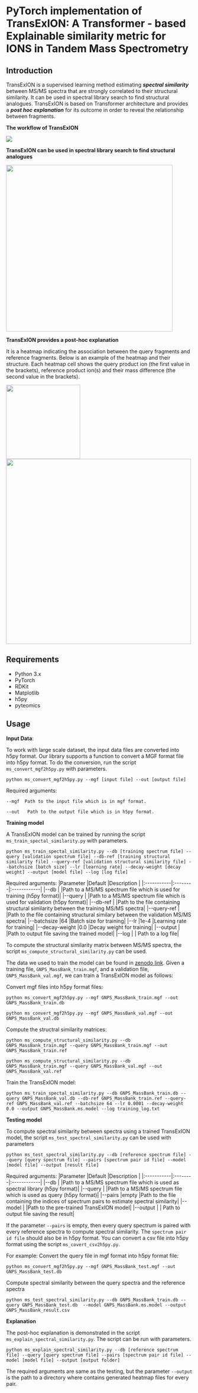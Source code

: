 # PyTorch implementation of TransExION: A Transformer - based Explainable similarity metric for IONS in Tandem Mass Spectrometry
## Introduction
TransExION is a supervised learning method estimating ***spectral similarity*** between MS/MS spectra that are strongly correlated to their structural similarity. It can be used in spectral library search to find structural analogues. TransExION is based on Transformer architecture and provides a ***post hoc explanation*** for its outcome in order to reveal the relationship between fragments.

**The workflow of TransExION**
<div>
<image src="https://github.com/banhdzui/TransExtION/assets/37836357/0941f8c1-dc53-4eef-addd-17152ec79c0e">
</div>
  
**TransExION can be used in spectral library search to find structural analogues**
<div>
<image src="https://github.com/banhdzui/TransExtION/assets/37836357/17e31fc7-03aa-4438-ba66-136ae6f3f5d1" width="450">
</div>
  
**TransExION provides a post-hoc explanation**

It is a heatmap indicating the association between the query fragments and reference fragments. Below is an example of the heatmap and their structure. Each heatmap cell shows the query product ion (the first value in the brackets), reference product ion(s) and their mass difference (the second value in the brackets).   
  <div>
<image src="https://github.com/banhdzui/TransExtION/assets/37836357/358ca639-b82f-4537-ac34-76f7ac1ff66f" width="200">
<image src="https://github.com/banhdzui/TransExtION/assets/37836357/944c741a-8eb8-4bfd-af8c-6eb3059f8859" width="500">
  </div>
  
## Requirements  
* Python 3.x 
* PyTorch 
* RDKit 
* Matplotlib 
* h5py
* pyteomics

## Usage
**Input Data**: 

To work with large scale dataset, the input data files are converted into h5py format. Our library supports a function to convert a MGF format file into h5py format. To do the conversion, run the script ```ms_convert_mgf2h5py.py``` with parameters.

```
python ms_convert_mgf2h5py.py --mgf [input file] --out [output file]
```
Required arguments:
```
--mgf  Path to the input file which is in mgf format.

--out   Path to the output file which is in h5py format.
```
  
**Training model**

A TransExION model can be trained by running the script ```ms_train_spectal_similarity.py``` with parameters. 

```
python ms_train_spectal_similarity.py --db [training spectrum file] --query [validation spectrum file] --db-ref [training structural similarity file] --query-ref [validation structural similarity file] --batchsize [batch size] --lr [learning rate] --decay-weight [decay weight] --output [model file] --log [log file]
```

Required arguments: 
|Parameter  |Default  |Description  |
|:-----------|:--------|:------------|
|--db  |  |Path to a MS/MS spectrum file which is used for training (h5py format)| 
|--query  |  |Path to a MS/MS spectrum file which is used for validation (h5py format)|
|--db-ref  |  |Path to the file containing structural similarity between the training MS/MS spectra|
|--query-ref  |  |Path to the file containing structural similary between the validation MS/MS spectra| 
|--batchsize  |64  |Batch size for training|
|--lr  |1e-4  |Learning rate for training|
|--decay-weight  |0.0  |Decay weight for training|
|--output  |  |Path to output file saving the trained model|
|--log  |  | Path to a log file|

To compute the structural similarity matrix between MS/MS spectra, the script ```ms_compute_structural_similarity.py``` can be used. 

The data we used to train the model can be found in [zenodo link](https://zenodo.org/record/8175528). Given a training file, ```GNPS_MassBank_train.mgf```, and a validation file, ```GNPS_MassBank_val.mgf```, we can train a TransExION model as follows: 

Convert mgf files into h5py format files:
```
python ms_convert_mgf2h5py.py --mgf GNPS_MassBank_train.mgf --out GNPS_MassBank_train.db

python ms_convert_mgf2h5py.py --mgf GNPS_MassBank_val.mgf --out GNPS_MassBank_val.db
```
Compute the structral similarity matrices: 
```
python ms_compute_structural_similarity.py --db GNPS_MassBank_train.mgf --query GNPS_MassBank_train.mgf --out GNPS_MassBank_train.ref

python ms_compute_structural_similarity.py --db GNPS_MassBank_train.mgf --query GNPS_MassBank_val.mgf --out GNPS_MassBank_val.ref
```
Train the TransExION model:
```
python ms_train_spectal_similarity.py --db GNPS_MassBank_train.db --query GNPS_MassBank_val.db --db-ref GNPS_MassBank_train.ref --query-ref GNPS_MassBank_val.ref --batchsize 64 --lr 0.0001 --decay-weight 0.0 --output GNPS_MassBank.ms.model --log training_log.txt
```

**Testing model**
  
To compute spectral similarity between spectra using a trained TransExION model, the script ```ms_test_spectral_similarity.py``` can be used with parameters

```
python ms_test_spectral_similarity.py --db [reference spectrum file] --query [query spectrum file] --pairs [spectrum pair id file] --model [model file] --output [result file]
```
Required arguments:
|Parameter  |Default  |Description  |
|:-----------|:--------|:------------|
|--db  |  |Path to a MS/MS spectrum file which is used as spectral library (h5py format)| 
|--query  |  |Path to a MS/MS spectrum file which is used as query (h5py format)|
|--pairs  |empty  |Path to the file containing the indices of spectrum pairs to estimate spectral similarity|
|--model  |  |Path to the pre-trained TransExION model|
|--output  |  | Path to output file saving the result|

If the parameter ```--pairs``` is empty, then every query spectrum is paired with every reference spectra to compute spectral similarity. The ```spectrum pair id file``` should also be in h5py format. You can convert a csv file into h5py format using the script ```ms_covert_csv2h5py.py```.

For example:
Convert the query file in mgf format into h5py format file:
```
python ms_convert_mgf2h5py.py --mgf GNPS_MassBank_test.mgf --out GNPS_MassBank_test.db
```
Compute spectral similarity between the query spectra and the reference spectra
```
python ms_test_spectral_similarity.py --db GNPS_MassBank_train.db --query GNPS_MassBank_test.db  --model GNPS_MassBank.ms.model --output GNPS_MassBank_result.csv
```
**Explanation**

The post-hoc explanation is demonstrated in the script ```ms_explain_spectral_similarity.py```. The script can be run with parameters.
```  
python ms_explain_spectral_similarity.py --db [reference spectrum file] --query [query spectrum file] --pairs [spectrum pair id file] --model [model file] --output [output folder]
```
The required arguments are same as the testing, but the parameter ```--output``` is the path to a directory where contains generated heatmap files for every pair.
